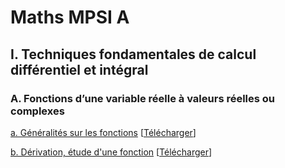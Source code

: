 # Maths MPSI A

## I. Techniques fondamentales de calcul différentiel et intégral
### A. Fonctions d’une variable réelle à valeurs réelles ou complexes

[a. Généralités sur les fonctions](https://docs.google.com/viewer?url=https://raw.githubusercontent.com/lucastabary/mpsi/gh-pages/G%C3%A9n%C3%A9ralit%C3%A9s%20sur%20les%20fonctions.pdf) \[[Télécharger](https://github.com/lucastabary/mpsi/blob/gh-pages/G%C3%A9n%C3%A9ralit%C3%A9s%20sur%20les%20fonctions.pdf?raw=true)\]

[b. Dérivation, étude d'une fonction](https://docs.google.com/viewer?url=https://raw.githubusercontent.com/lucastabary/mpsi/gh-pages/D%C3%A9rivation%2C%20%C3%A9tude%20d%27une%20fonction.pdf) \[[Télécharger](https://github.com/lucastabary/mpsi/blob/gh-pages/D%C3%A9rivation%2C%20%C3%A9tude%20d%27une%20fonction.pdf?raw=true)\]

